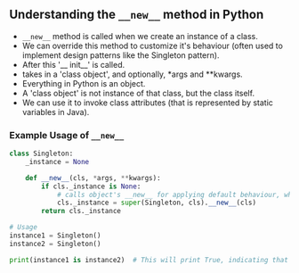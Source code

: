 ## Understanding the `__new__` method in Python

- `__new__` method is called when we create an instance of a class.
- We can override this method to customize it's behaviour (often used to implement design patterns like the Singleton pattern).
- After this '__ init__' is called.
- takes in a 'class object', and optionally, *args and **kwargs.
- Everything in Python is an object.
- A 'class object' is not instance of that class, but the class itself.
- We can use it to invoke class attributes (that is represented by static variables in Java).

### Example Usage of `__new__`

```python
class Singleton:
    _instance = None

    def __new__(cls, *args, **kwargs):
        if cls._instance is None:
            # calls object's __new__ for applying default behaviour, which is object creation of Singleton class here
            cls._instance = super(Singleton, cls).__new__(cls)   
        return cls._instance

# Usage
instance1 = Singleton()
instance2 = Singleton()

print(instance1 is instance2)  # This will print True, indicating that both variables refer to the same instance.

